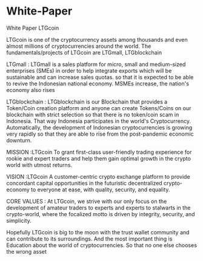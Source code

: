 # White-Paper
White Paper LTGcoin 

LTGcoin is one of the cryptocurrency assets among thousands and even almost millions of cryptocurrencies around the world. The fundamentals/projects of LTGcoin are LTGmall, LTGblockchain

LTGmall : LTGmall is a sales platform for micro, small and medium-sized enterprises (SMEs) in order to help integrate exports which will be sustainable and can increase sales quotas. so that it is expected to be able to revive the Indonesian national economy. MSMEs increase, the nation's economy also rises

LTGblockchain : LTGblockchain is our Blockchain that provides a Token/Coin creation platform and anyone can create Tokens/Coins on our blockchain with strict selection so that there is no token/coin scam in Indonesia. That way Indonesia participates in the world's Cryptocurrency. Automatically, the development of Indonesian cryptocurrencies is growing very rapidly so that they are able to rise from the post-pandemic economic downturn.

MISSION :LTGcoin  To grant first-class user-friendly trading experience for rookie and expert traders and help them gain optimal growth in the crypto world with utmost returns.

VISION :LTGcoin  A customer-centric crypto exchange platform to provide concordant capital opportunities in the futuristic decentralized crypto-economy to everyone at ease, with quality, security, and equality.

CORE VALUES : At LTGcoin, we strive with our only focus on the development of amateur traders to experts and experts to stalwarts in the crypto-world, where the focalized motto is driven by integrity, security, and simplicity.

Hopefully LTGcoin is big to the moon with the trust wallet community and can contribute to its surroundings. And the most important thing is Education about the world of cryptocurrencies. So that no one else chooses the wrong asset
